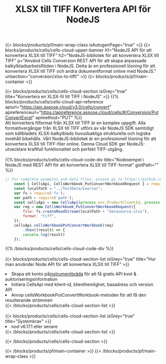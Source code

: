 ﻿---
title:  XLSX till TIFF Konvertera API för NodeJS
description: " Cloud API:er och SDK:er för Microsoft Excel & OpenOffice Calc. Konvertera kalkylark till fil i annat format."
url: /sv/nodejs/conversion/xlsx-to-tiff/
---
{{< blocks/products/pf/main-wrap-class isAutogenPage="true" >}}
{{< blocks/products/cells/cells-cloud-upper-banner h1="NodeJS API för att konvertera XLSX till TIFF" h2="NodeJS-bibliotek för att konvertera XLSX till TIFF" p="Använd Cells Conversion REST API för att skapa anpassade kalkylbladsarbetsflöden i NodeJS. Detta är en professionell lösning för att konvertera XLSX till TIFF och andra dokumentformat online med NodeJS." urlsection="conversion/xlsx-to-tiff/" >}}
{{< blocks/products/pf/main-container >}}

{{< blocks/products/cells/cells-cloud-section isGrey="true" title="Konvertera en XLSX-fil till TIFF i NodeJS" >}}
{{% blocks/products/cells/cells-cloud-api-reference apiurl="https://api.aspose.cloud/v3.0/cells/convert" apireferenceurl="https://apireference.aspose.cloud/cells/#/Conversion/PutConvertExcel" apimethod="PUT" %}}
<br/>
Att konvertera filformat från XLSX till TIFF är en komplex uppgift. Alla formatövergångar från XLSX till TIFF utförs av vår NodeJS SDK samtidigt som källbladets XLSX-kalkylblads huvudsakliga strukturella och logiska innehåll bibehålls. Vårt NodeJS-bibliotek är en professionell lösning för att konvertera XLSX till TIFF-filer online. Denna Cloud SDK ger NodeJS-utvecklare kraftfull funktionalitet och perfekt TIFF-utgång.
<br/>
<br/>
{{% blocks/products/cells/cells-cloud-code-div title="Kodexempel i NodeJS med REST API för att konvertera XLSX till TIFF-format" gistPath="" %}}
 
```js
// For complete examples and data files, please go to https://github.com/aspose-cells-cloud/aspose-cells-cloud-node/
    const { CellsApi, CellsWorkbook_PutConvertWorkbookRequest } = require("asposecellscloud");
    const localPath = "../TestData/source/";
    var fs = require('fs');
    var path = require('path');
    const cellsApi = new CellsApi(process.env.ProductClientId, process.env.ProductClientSecret);
    var req = new CellsWorkbook_PutConvertWorkbookRequest({
        file: fs.createReadStream(localPath + "datasource.xlsx"),
        format: "tiff",
    });
    cellsApi.cellsWorkbookPutConvertWorkbook(req)
        .then((result) => {
        console.log(result)
    });
```
 
{{% /blocks/products/cells/cells-cloud-code-div %}}
<br/>
<br/>
{{< blocks/products/cells/cells-cloud-section-list isGrey="true" title="Hur man använder Node API för att konvertera XLSX till TIFF" >}}
<li> Skapa ett konto på<a href="https://dashboard.aspose.cloud/">instrumentbräda</a> för att få gratis API kvot & auktoriseringsinformation</li>
<li>Initiera CellsApi med klient-id, klienthemlighet, basadress och version API</li>
<li>Anrop cellsWorkbookPutConvertWorkbook-metoden för att få den resulterande strömmen</li>
{{< /blocks/products/cells/cells-cloud-section-list >}}
<br/>
<br/>
{{< blocks/products/cells/cells-cloud-section-list isGrey="true" title="Systemkrav" >}}
<li>nod v6.17.1 eller senare</li>
{{< /blocks/products/cells/cells-cloud-section-list >}}

{{< /blocks/products/cells/cells-cloud-section >}}

{{< /blocks/products/pf/main-container >}}
{{< /blocks/products/pf/main-wrap-class >}}
